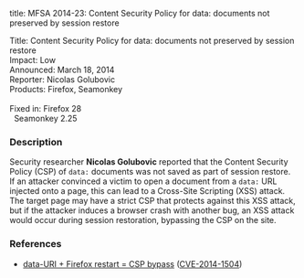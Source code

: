 title: MFSA 2014-23: Content Security Policy for data: documents not preserved by session restore

<p>
<span class="label">Title:</span>      Content Security Policy for data:
documents not preserved by session restore<br/>
<span class="label">Impact:</span>     Low<br/>
<span class="label">Announced:</span>  March 18, 2014<br/>
<span class="label">Reporter:</span>   Nicolas Golubovic<br/>
<span class="label">Products:</span>   Firefox, Seamonkey<br/>
<br/>
<span class="label">Fixed in:</span>   Firefox 28<br/>
<span class="label">&#160;</span>      Seamonkey 2.25<br/>
</p>


<h3>Description</h3>

<p>Security researcher <strong>Nicolas Golubovic</strong> reported that the
Content Security Policy (CSP) of <code>data:</code> documents was not saved as
part of session restore. If an attacker convinced a victim to open a document
from a <code>data:</code> URL injected onto a page, this can lead to a
Cross-Site Scripting (XSS) attack. The target page may have a strict CSP that
protects against this XSS attack, but if the attacker induces a browser crash
with another bug, an XSS attack would occur during session restoration,
bypassing the CSP on the site.
</p>


<h3>References</h3>

<ul>
  <li><a href="https://bugzilla.mozilla.org/show_bug.cgi?id=911547">
       data-URI + Firefox restart = CSP bypass</a> (<a href="http://cve.mitre.org/cgi-bin/cvename.cgi?name=CVE-2014-1504" class="ex-ref">CVE-2014-1504</a>)</li>
</ul>



